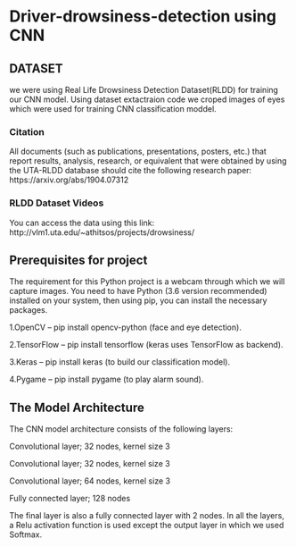# Driver-drowsiness-detection using CNN

<h2>DATASET</h2>
 we were using Real Life Drowsiness Detection Dataset(RLDD) for training our CNN model.
 Using dataset extactraion code we croped images of eyes which were used for training CNN classification moddel.
 <h3>Citation</h3>
All documents (such as publications, presentations, posters, etc.) that report results, analysis, research, or equivalent that were obtained by using the UTA-RLDD database should cite the following research paper:
https://arxiv.org/abs/1904.07312
<h3>RLDD Dataset Videos</h3>
You can access the data using this link:
<href>http://vlm1.uta.edu/~athitsos/projects/drowsiness/</href>

			       
<h2>Prerequisites for project</h2>
The requirement for this Python project is a webcam through which we will capture images. You need to have Python (3.6 version recommended) installed on your system, then using pip, you can install the necessary packages.
<p>1.OpenCV – pip install opencv-python (face and eye detection).</p>
<p>2.TensorFlow – pip install tensorflow (keras uses TensorFlow as backend).</p>
<p>3.Keras – pip install keras (to build our classification model).</p>
<p>4.Pygame – pip install pygame (to play alarm sound).</p>

<h2>The Model Architecture</h2>
The CNN model architecture consists of the following layers:

<p>Convolutional layer; 32 nodes, kernel size 3</p>
<p>Convolutional layer; 32 nodes, kernel size 3</p>
<p>Convolutional layer; 64 nodes, kernel size 3</p>
<p>Fully connected layer; 128 nodes</p>
The final layer is also a fully connected layer with 2 nodes. In all the layers, a Relu activation function is used except the output layer in which we used Softmax.




